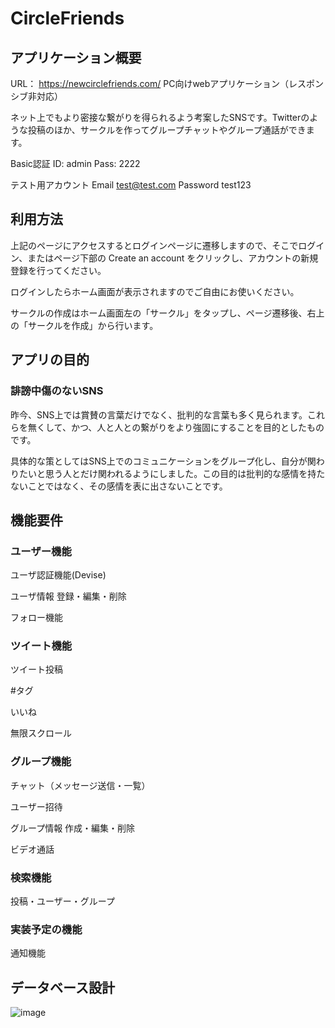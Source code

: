 # CircleFriends
## アプリケーション概要
URL： https://newcirclefriends.com/
PC向けwebアプリケーション（レスポンシブ非対応）

ネット上でもより密接な繋がりを得られるよう考案したSNSです。Twitterのような投稿のほか、サークルを作ってグループチャットやグループ通話ができます。

Basic認証
ID: admin Pass: 2222


テスト用アカウント Email test@test.com Password test123

## 利用方法
上記のページにアクセスするとログインページに遷移しますので、そこでログイン、またはページ下部の Create an account をクリックし、アカウントの新規登録を行ってください。

ログインしたらホーム画面が表示されますのでご自由にお使いください。

サークルの作成はホーム画面左の「サークル」をタップし、ページ遷移後、右上の「サークルを作成」から行います。


## アプリの目的
### 誹謗中傷のないSNS
昨今、SNS上では賞賛の言葉だけでなく、批判的な言葉も多く見られます。これらを無くして、かつ、人と人との繋がりをより強固にすることを目的としたものです。

具体的な策としてはSNS上でのコミュニケーションをグループ化し、自分が関わりたいと思う人とだけ関われるようにしました。この目的は批判的な感情を持たないことではなく、その感情を表に出さないことです。

## 機能要件
### ユーザー機能
ユーザ認証機能(Devise)

ユーザ情報 登録・編集・削除

フォロー機能

### ツイート機能
ツイート投稿

#タグ

いいね

無限スクロール

### グループ機能
チャット（メッセージ送信・一覧）

ユーザー招待

グループ情報 作成・編集・削除

ビデオ通話

### 検索機能
投稿・ユーザー・グループ
### 実装予定の機能
通知機能

## データベース設計
![image](https://user-images.githubusercontent.com/78017749/112417255-77bf2f00-8d6a-11eb-9569-cc17f81494b7.png)

